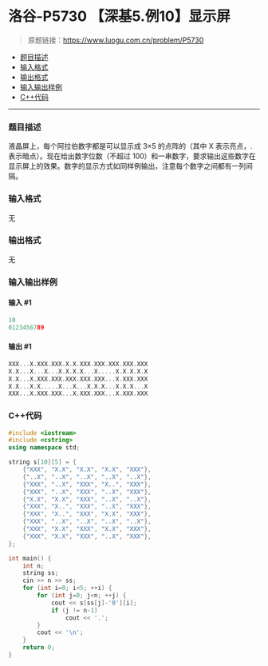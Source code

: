 # 洛谷-P5730 【深基5.例10】显示屏

> 原题链接：https://www.luogu.com.cn/problem/P5730

- [题目描述](#题目描述)
- [输入格式](#输入格式)
- [输出格式](#输出格式)
- [输入输出样例](#输入输出样例)
- [C++代码](#C++代码)

---

### <a name="题目描述">题目描述</a>

液晶屏上，每个阿拉伯数字都是可以显示成 3×5 的点阵的（其中 X 表示亮点，. 表示暗点）。现在给出数字位数（不超过 100）和一串数字，要求输出这些数字在显示屏上的效果。数字的显示方式如同样例输出，注意每个数字之间都有一列间隔。

### <a name="输入格式">输入格式</a>

无

### <a name="输出格式">输出格式</a>

无

### <a name="输入输出样例">输入输出样例</a>

#### 输入 #1

```c++
10
0123456789
```

#### 输出 #1

```c++
XXX...X.XXX.XXX.X.X.XXX.XXX.XXX.XXX.XXX
X.X...X...X...X.X.X.X...X.....X.X.X.X.X
X.X...X.XXX.XXX.XXX.XXX.XXX...X.XXX.XXX
X.X...X.X.....X...X...X.X.X...X.X.X...X
XXX...X.XXX.XXX...X.XXX.XXX...X.XXX.XXX
```

### <a name="C++代码">C++代码</a>

```c++
#include <iostream>
#include <cstring>
using namespace std;

string s[10][5] = {
    {"XXX", "X.X", "X.X", "X.X", "XXX"},
    {"..X", "..X", "..X", "..X", "..X"},
    {"XXX", "..X", "XXX", "X..", "XXX"},
    {"XXX", "..X", "XXX", "..X", "XXX"},
    {"X.X", "X.X", "XXX", "..X", "..X"},
    {"XXX", "X..", "XXX", "..X", "XXX"},
    {"XXX", "X..", "XXX", "X.X", "XXX"},
    {"XXX", "..X", "..X", "..X", "..X"},
    {"XXX", "X.X", "XXX", "X.X", "XXX"},
    {"XXX", "X.X", "XXX", "..X", "XXX"},
};

int main() {
    int n;
    string ss;
    cin >> n >> ss;
    for (int i=0; i<5; ++i) {
        for (int j=0; j<n; ++j) {
            cout << s[ss[j]-'0'][i];
            if (j != n-1)
                cout << '.';
        }
        cout << '\n';
    }
    return 0;
}
```